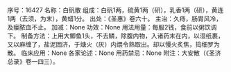 序号：16427
名称：白矾散
组成：白矾1两，硫黄1两（研），乳香1两（研），黄连1两（去须，为末），黄蜡1分。
出处：《圣惠》卷六十。
主治：久痔，肠胃风冷，及瘘脓血不止。
加减：None
功效：None
用法用量：每服2钱，食前以粥饮调下。
制备方法：上用大鲫鱼1头，不去鳞，除腹内物，入诸药末在内，以湿纸裹，又以麻缠了，盐泥固济，于煻火（灰）内煨令熟取出。却以慢火炙焦，捣细罗为散。
临床应用：None
各家论述：None
用药禁忌：None
附注：大安散（《圣济总录》卷一四三）。
